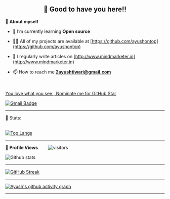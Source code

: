 <!-- README FILE CODE -->



<!-- WAKING HAND WITH GOOD TO HAVE YOU TEXT-->
<h2 align=center>👋 Good to have you here!!</h2>


<!--ABOUT ME CODE-->
🌱 **About myself**<br>


- 🌱 I’m currently learning **Open source**

- 👨‍💻 All of my projects are available at [https://github.com/ayushontop](https://github.com/ayushontop)

- 📝 I regularly write articles on [http://www.mindmarketer.in](http://www.mindmarketer.in)

- 📫 How to reach me **2ayushtiwari@gmail.com**

<br>


<!--NOMINATION FOR STAR GIT LINK CODE-->
<a href="https://stars.github.com/nominate/">You love what you see , Nominate me for GitHub Star </a>


<!-- SOCAIL MEDIA HANDLES -->
<!-- [![Linkedin Badge](https://img.shields.io/badge/-riti Kumar-blue?style=flat-square&logo=Linkedin&logoColor=white&link=https://www.linkedin.com/in/ayush-tiwari-489b4b176/)](https://www.linkedin.com/in/ayush-tiwari-489b4b176/) -->

[![Gmail Badge](https://img.shields.io/badge/-2ayushtiwari@gmail.com-c14438?style=flat-square&logo=Gmail&logoColor=white&link=mailto:2ayushtiwari@gmail.com)](mailto:2ayushtiwari@gmail.com)

---

<!-- STATISTICS ABOUT PROFILE -->

 📶 Stats:<br><br>
 
 
<!--  TOP LANGUAGES STATISTICS -->
 [![Top Langs](https://github-readme-stats.vercel.app/api/top-langs/?username=ayushontop&theme=dark&layout=compact&align=right&width=40%)](https://github.com/ayushontop/github-readme-stats)
 
 ---
 
<!--  PROFILES VIEWS -->
🌱 **Profile Views**&nbsp;&nbsp;&nbsp;&nbsp;&nbsp;&nbsp;&nbsp;
![visitors](https://profile-counter.glitch.me/2ayushtiwari@gmail.com/count.svg?align=center)


<!-- GITHUB STATISTICS -->
 ![Github stats](https://github-readme-stats.vercel.app/api?username=ayushontop)  
 
 
 <hr>
 
<!--  CONTRIBUTION AND STREAK BLOCK -->
 [![GitHub Streak](https://github-readme-streak-stats.herokuapp.com/?user=ayushontop&currStreakNum=2FD3EB&fire=pink&sideLabels=F00&theme=nightowl)](https://git.io/streak-stats)       
         

---
 
<!-- ACTIVITY GRAPH TRACKER -->
[![Ayush's github activity graph](https://activity-graph.herokuapp.com/graph?username=ayushontop&theme=react-dark)](https://github.com/ayushontop/github-readme-activity-graph)

  

---
  </code>
</p>


<!-- ![My github stats](https://github-readme-stats.vercel.app/api?username=riti2409&show_icons=true&title_color=fff&icon_color=79ff97&text_color=9f9f9f&bg_color=151515&count_private=true&width=40%&align=left) 
<center><img src="https://logimp.files.wordpress.com/2019/01/viral-p-1.gif?w=736&zoom=2" align="right" width="30%"></center>




 -->
